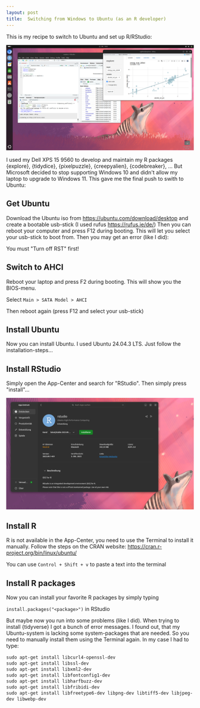 ```yaml
---
layout: post
title:  Switching from Windows to Ubuntu (as an R developer)
---
```


This is my recipe to switch to Ubuntu and set up R/RStudio:

![Ubuntu running R/RStudio](../images/windows-ubuntu-ready.png)

I used my Dell XPS 15 9560 to develop and maintain my R packages {explore}, {tidydice}, {pixelpuzzle}, {creepyalien}, {codebreaker}, ... 
But Microsoft decided to stop supporting Windows 10 and didn't allow my laptop to upgrade to Windows 11. This gave me the final push to swith to Ubuntu: 

## Get Ubuntu

Download the Ubuntu iso from https://ubuntu.com/download/desktop and create a bootable usb-stick (I used rufus https://rufus.ie/de/)
Then you can reboot your computer and press F12 during booting. This will let you select your usb-stick to boot from. Then you may get an error (like I did):

You must "Turn off RST" first!

## Switch to AHCI

Reboot your laptop and press F2 during booting. This will show you the BIOS-menu.

Select ```Main > SATA Model > AHCI```

Then reboot again (press F12 and select your usb-stick)

## Install Ubuntu

Now you can install Ubuntu. I used Ubuntu 24.04.3 LTS. Just follow the installation-steps...

## Install RStudio

Simply open the App-Center and search for "RStudio". Then simply press "install"...

![Ubuntu running R/RStudio](../images/windows-ubuntu-rstudio-install.png)

## Install R

R is not available in the App-Center, you need to use the Terminal to install it manually. Follow the steps on the CRAN website: https://cran.r-project.org/bin/linux/ubuntu/

You can use ```Control + Shift + v``` to paste a text into the terminal

## Install R packages

Now you can install your favorite R packages by simply typing

```install.packages("<package>")``` in RStudio

But maybe now you run into some problems (like I did). When trying to install {tidyverse} I got a bunch of error messages. I found out, that my Ubuntu-system is lacking some system-packages that are needed. So you need to manually install them using the Terminal again. In my case I had to type:

```
sudo apt-get install libcurl4-openssl-dev
sudo apt-get install libssl-dev
sudo apt-get install libxml2-dev
sudo apt-get install libfontconfig1-dev
sudo apt-get install libharfbuzz-dev
sudo apt-get install libfribidi-dev
sudo apt-get install libfreetype6-dev libpng-dev libtiff5-dev libjpeg-dev libwebp-dev
```
